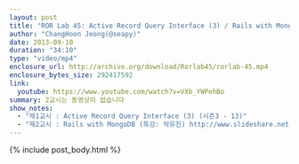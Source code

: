 ```yaml
---
layout: post
title: "ROR Lab 45: Active Record Query Interface (3) / Rails with MongoDB"
author: "ChangHoon Jeong(@seapy)"
date: 2013-09-10
duration: "34:10"
type: "video/mp4"
enclosure_url: http://archive.org/download/Rorlab45/rorlab-45.mp4
enclosure_bytes_size: 292417592
link:
  youtube: https://www.youtube.com/watch?v=VXb_YWPehBo
summary: 2교시는 동영상이 없습니다
show_notes:
  - "제1교시 : Active Record Query Interface (3) (시즌3 - 13)"
  - "제2교시 : Rails with MongoDB (특강: 박유진) http://www.slideshare.net/eugene/rails-with-mongodb-26080468"
---
```


{% include post_body.html %}
